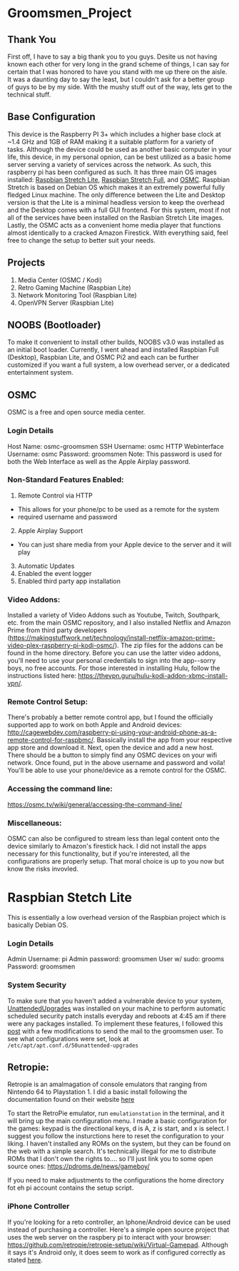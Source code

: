 # Groomsmen_Project

## Thank You
First off, I have to say a big thank you to you guys. Desite us not having known each other for very long in the grand scheme of things, I can say for certain that I was honored to have you stand with me up there on the aisle. It was a daunting day to say the least, but I couldn't ask for a better group of guys to be by my side. With the mushy stuff out of the way, lets get to the technical stuff.

## Base Configuration
This device is the Raspberry PI 3+ which includes a higher base clock at ~1.4 GHz and 1GB of RAM making it a suitable platform for a variety of tasks. Although the device could be used as another basic computer in your life, this device, in my personal opnion, can be best utilized as a basic home server serving a variety of services across the network. As such, this raspberry pi has been configured as such. It has three main OS images installed: [Raspbian Stretch Lite](https://www.raspberrypi.org/downloads/raspbian/), [Raspbian Stretch Full](https://www.raspberrypi.org/downloads/raspbian/), and [OSMC](https://osmc.tv/). Raspbian Stretch is based on Debian OS which makes it an extremely powerful fully fledged Linux machine. The only difference between the Lite and Desktop version is that the Lite is a minimal headless version to keep the overhead and the Desktop comes with a full GUI frontend. For this system, most if not all of the services have been installed on the Rasbian Stretch Lite images. Lastly, the OSMC acts as a convenient home media player that functions almost identically to a cracked Amazon Firestick. With everything said, feel free to change the setup to better suit your needs.

## Projects
1. Media Center (OSMC / Kodi)
2. Retro Gaming Machine (Raspbian Lite)
3. Network Monitoring Tool (Raspbian Lite)
4. OpenVPN Server (Raspbian Lite)

## NOOBS (Bootloader)
To make it convenient to install other builds, NOOBS v3.0 was installed as an initial boot loader. Currently, I went ahead and installed Raspbian Full (Desktop), Raspbian Lite, and OSMC Pi2 and each can be further customized if you want a full system, a low overhead server, or a dedicated entertainment system. 

## OSMC
OSMC is a free and open source media center. 

### Login Details
Host Name: osmc-groomsmen
SSH Username: osmc
HTTP Webinterface Username: osmc
Password: groomsmen
Note: This password is used for both the Web Interface as well as the Apple Airplay password.

### Non-Standard Features Enabled:
1) Remote Control via HTTP
  - This allows for your phone/pc to be used as a remote for the system
  - required username and password
2) Apple Airplay Support
  - You can just share media from your Apple device to the server and it will play
3) Automatic Updates
4) Enabled the event logger
5) Enabled third party app installation

### Video Addons:
Installed a variety of Video Addons such as Youtube, Twitch, Southpark, etc. from the main OSMC repository, and I also installed Netflix and Amazon Prime from third party developers (https://makingstuffwork.net/technology/install-netflix-amazon-prime-video-plex-raspberry-pi-kodi-osmc/). The zip files for the addons can be found in the home directory. Before you can use the latter video addons, you'll need to use your personal credentials to sign into the app--sorry boys, no free accounts. For those interested in installing Hulu, follow the instructions listed here: https://thevpn.guru/hulu-kodi-addon-xbmc-install-vpn/.

### Remote Control Setup:
There's probably a better remote control app, but I found the officially supported app to work on both Apple and Android devices: http://cagewebdev.com/raspberry-pi-using-your-android-phone-as-a-remote-control-for-raspbmc/. Bassically install the app from your respective app store and download it. Next, open the device and add a new host. There should be a button to simply find any OSMC devices on your wifi network. Once found, put in the above username and password and voila! You'll be able to use your phone/device as a remote control for the OSMC.

### Accessing the command line:
https://osmc.tv/wiki/general/accessing-the-command-line/

### Miscellaneous:
OSMC can also be configured to stream less than legal content onto the device similarly to Amazon's firestick hack. I did not install the apps necessary for this functionality, but if you're interested, all the configurations are properly setup. That moral choice is up to you now but know the risks invovled.

# Raspbian Stetch Lite
This is essentially a low overhead version of the Raspbian project which is basically Debian OS.

### Login Details
Admin Username: pi
Admin password: groomsmen
User w/ sudo: grooms
Password: groomsmen

### System Security
To make sure that you haven't added a vulnerable device to your system, [UnattendedUpgrades](https://wiki.debian.org/UnattendedUpgrades) was installed on your machine to perform automatic scheduled security patch installs everyday and reboots at 4:45 am if there were any packages installed. To implement these features, I followed this [post](https://blog.dantup.com/2016/04/setting-up-automatic-updates-on-raspberry-pi-raspbian-jessie/) with a few modifications to send the mail to the groomsmen user. To see what configurations were set, look at `/etc/apt/apt.conf.d/50unattended-upgrades`

## Retropie:
Retropie is an amalmagation of console emulators that ranging from Nintendo 64 to Playstation 1. I did a basic install following the documentation found on their website [here](https://retropie.org.uk/docs/Manual-Installation/)

To start the RetroPie emulator, run `emulationstation` in the terminal, and it will bring up the main configuration menu. I made a basic configuration for the games: keypad is the directional keys, d is A, z is start, and x is select. I suggest you follow the insturctions here to reset the configuration to your liking. I haven't installed any ROMs on the system, but they can be found on the web with a simple search. It's technically illegal for me to distribute ROMs that I don't own the rights to.... so I'll just link you to some open source ones: https://pdroms.de/news/gameboy/

If you need to make adjustments to the configurations the home directory fot eh pi account contains the setup script.

### iPhone Controller 
If you're looking for a reto controller, an Iphone/Android device can be used instead of purchasing a controller. Here's a simple open source project that uses the web server on the raspbery pi to interact with your browser: https://github.com/retropie/retropie-setup/wiki/Virtual-Gamepad. Although it says it's Android only, it does seem to work as if configured correctly as stated [here](https://github.com/retropie/retropie-setup/wiki/Virtual-Gamepad).
